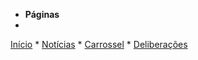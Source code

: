 * <b>Páginas</b>
* 
[Início](/)
* 
[Notícias](noticias)
*
[Carrossel](carrossel)
*
[Deliberações](deliberacoes)